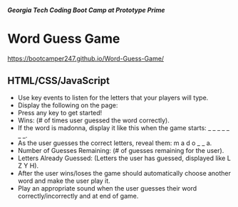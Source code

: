 ##### Georgia Tech Coding Boot Camp at Prototype Prime

# Word Guess Game
https://bootcamper247.github.io/Word-Guess-Game/

## HTML/CSS/JavaScript
- Use key events to listen for the letters that your players will type.
- Display the following on the page:
- Press any key to get started!
- Wins: (# of times user guessed the word correctly).
- If the word is madonna, display it like this when the game starts: _ _ _ _ _ _ _.
- As the user guesses the correct letters, reveal them: m a d o _  _ a.
- Number of Guesses Remaining: (# of guesses remaining for the user).
- Letters Already Guessed: (Letters the user has guessed, displayed like L Z Y H).
- After the user wins/loses the game should automatically choose another word and make the user play it.
- Play an appropriate sound when the user guesses their word correctly/incorrectly and at end of game.










